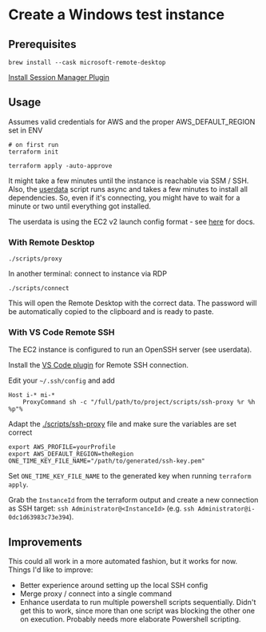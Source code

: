 # Create a Windows test instance
## Prerequisites

```
brew install --cask microsoft-remote-desktop
```

[Install Session Manager Plugin](https://docs.aws.amazon.com/systems-manager/latest/userguide/session-manager-working-with-install-plugin.html)

## Usage

Assumes valid credentials for AWS and the proper AWS_DEFAULT_REGION set in ENV

```
# on first run
terraform init

terraform apply -auto-approve
```

It might take a few minutes until the instance is reachable via SSM / SSH. Also, the [userdata](./userdata.ps1) script runs async and takes a few minutes to install all dependencies. So, even if it's connecting, you might have to wait for a minute or two until everything got installed.

The userdata is using the EC2 v2 launch config format - see [here](https://docs.aws.amazon.com/AWSEC2/latest/WindowsGuide/ec2launch-v2-settings.html#ec2launch-v2-task-configuration) for docs.

### With Remote Desktop

```
./scripts/proxy
```

In another terminal: connect to instance via RDP

```
./scripts/connect
```

This will open the Remote Desktop with the correct data. The password will be automatically copied to the clipboard and is ready to paste.

### With VS Code Remote SSH

The EC2 instance is configured to run an OpenSSH server (see userdata).

Install the [VS Code plugin](https://code.visualstudio.com/docs/remote/ssh) for Remote SSH connection.

Edit your `~/.ssh/config` and add

```
Host i-* mi-*
    ProxyCommand sh -c "/full/path/to/project/scripts/ssh-proxy %r %h %p"%
```

Adapt the [./scripts/ssh-proxy](./scripts/ssh-proxy) file and make sure the variables are set correct

```
export AWS_PROFILE=yourProfile
export AWS_DEFAULT_REGION=theRegion
ONE_TIME_KEY_FILE_NAME="/path/to/generated/ssh-key.pem"
```

Set `ONE_TIME_KEY_FILE_NAME` to the generated key when running `terraform apply`.

Grab the `InstanceId` from the terraform output and create a new connection as SSH target: `ssh Administrator@<InstanceId>` (e.g. `ssh Administrator@i-0dc1d63983c73e394`).

## Improvements

This could all work in a more automated fashion, but it works for now. Things I'd like to improve:

- Better experience around setting up the local SSH config
- Merge proxy / connect into a single command
- Enhance userdata to run multiple powershell scripts sequentially. Didn't get this to work, since more than one script was blocking the other one on execution. Probably needs more elaborate Powershell scripting.

